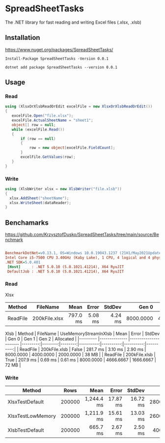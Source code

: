 # SpreadSheetTasks
 The .NET library for fast reading and writing Excel files (.xlsx, .xlsb)
 
 ## Installation
 https://www.nuget.org/packages/SpreadSheetTasks/
 
 ```Install-Package SpreadSheetTasks -Version 0.0.1```
 
 ```dotnet add package SpreadSheetTasks --version 0.0.1```

 

 ## Usage
 
 ### Read
 ```c#
 using (XlsxOrXlsbReadOrEdit excelFile = new XlsxOrXlsbReadOrEdit())
 {
    excelFile.Open("file.xlsx");
    excelFile.ActualSheetName = "sheet1";
    object[] row = null;
    while (excelFile.Read())
    {
        if (row == null)
        {
            row = new object[excelFile.FieldCount];
        }
        excelFile.GetValues(row);
    }
 }
 ```
 ### Write
 ``` C#
using (XlsbWriter xlsx = new XlsbWriter("file.xlsb"))
{
   xlsx.AddSheet("sheetName");
   xlsx.WriteSheet(dataReader);
}
 ```
 
 ## Benchamarks

 https://github.com/KrzysztofDusko/SpreadSheetTasks/tree/main/source/Benchmark
 
 ``` ini

BenchmarkDotNet=v0.13.1, OS=Windows 10.0.19043.1237 (21H1/May2021Update)
Intel Core i5-7500 CPU 3.40GHz (Kaby Lake), 1 CPU, 4 logical and 4 physical cores
.NET SDK=5.0.401
  [Host]     : .NET 5.0.10 (5.0.1021.41214), X64 RyuJIT
  DefaultJob : .NET 5.0.10 (5.0.1021.41214), X64 RyuJIT
```
### Read
Xlsx

|   Method |      FileName |     Mean |   Error |  StdDev |      Gen 0 |     Gen 1 |     Gen 2 | Allocated |
|--------- |-------------- |---------:|--------:|--------:|-----------:|----------:|----------:|----------:|
| ReadFile | 200kFile.xlsx | 797.0 ms | 5.08 ms | 4.24 ms |  8000.0000 | 4000.0000 | 2000.0000 |     38 MB |

Xlsb
|   Method |      FileName | UseMemoryStreamInXlsb |     Mean |   Error |  StdDev |     Gen 0 |     Gen 1 |     Gen 2 | Allocated |
|--------- |-------------- |---------------------- |---------:|--------:|--------:|----------:|----------:|----------:|----------:|
| ReadFile | 200kFile.xlsb |                 False | 281.7 ms | 3.10 ms | 2.90 ms | 8000.0000 | 4000.0000 | 2000.0000 |     38 MB |
| ReadFile | 200kFile.xlsb |                  True | 207.9 ms | 0.69 ms | 0.61 ms | 8000.0000 | 4666.6667 | 1666.6667 |     72 MB |

### Write

|            Method |   Rows |       Mean |    Error |   StdDev |      Gen 0 | Allocated |
|------------------ |------- |-----------:|---------:|---------:|-----------:|----------:|
|   XlsxTestDefault | 200000 | 1,244.4 ms | 17.87 ms | 16.72 ms | 28000.0000 |    102 MB |
| XlsxTestLowMemory | 200000 | 1,211.9 ms | 15.61 ms | 13.03 ms | 26000.0000 |     78 MB |
|   XlsbTestDefault | 200000 |   665.7 ms |  2.67 ms |  2.50 ms |  4000.0000 |     31 MB |
